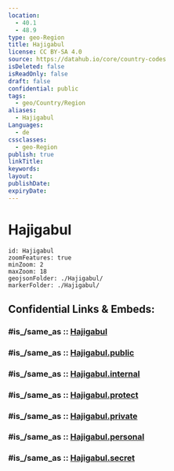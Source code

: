 ```yaml
---
location:
  - 40.1
  - 48.9
type: geo-Region
title: Hajigabul
license: CC BY-SA 4.0
source: https://datahub.io/core/country-codes
isDeleted: false
isReadOnly: false
draft: false
confidential: public
tags:
  - geo/Country/Region
aliases:
  - Hajigabul
Languages:
  - de
cssclasses:
  - geo-Region
publish: true
linkTitle:
keywords:
layout:
publishDate:
expiryDate:
---
```


# Hajigabul

```leaflet
id: Hajigabul
zoomFeatures: true 
minZoom: 2 
maxZoom: 18
geojsonFolder: ./Hajigabul/
markerFolder: ./Hajigabul/
```


## Confidential Links & Embeds: 

### #is_/same_as :: [Hajigabul](/_Standards/Earth/Continent/Asia/Asia~North~West/Azerbaijan/Regions~Azerbaijan/Aran/counties~Aran/Hajigabul.md) 

### #is_/same_as :: [Hajigabul.public](/_public/Earth/Continent/Asia/Asia~North~West/Azerbaijan/Regions~Azerbaijan/Aran/counties~Aran/Hajigabul.public.md) 

### #is_/same_as :: [Hajigabul.internal](/_internal/Earth/Continent/Asia/Asia~North~West/Azerbaijan/Regions~Azerbaijan/Aran/counties~Aran/Hajigabul.internal.md) 

### #is_/same_as :: [Hajigabul.protect](/_protect/Earth/Continent/Asia/Asia~North~West/Azerbaijan/Regions~Azerbaijan/Aran/counties~Aran/Hajigabul.protect.md) 

### #is_/same_as :: [Hajigabul.private](/_private/Earth/Continent/Asia/Asia~North~West/Azerbaijan/Regions~Azerbaijan/Aran/counties~Aran/Hajigabul.private.md) 

### #is_/same_as :: [Hajigabul.personal](/_personal/Earth/Continent/Asia/Asia~North~West/Azerbaijan/Regions~Azerbaijan/Aran/counties~Aran/Hajigabul.personal.md) 

### #is_/same_as :: [Hajigabul.secret](/_secret/Earth/Continent/Asia/Asia~North~West/Azerbaijan/Regions~Azerbaijan/Aran/counties~Aran/Hajigabul.secret.md)

